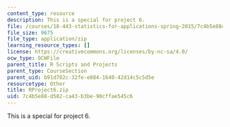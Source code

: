 ```yaml
---
content_type: resource
description: This is a special for project 6.
file: /courses/18-443-statistics-for-applications-spring-2015/7c4b5e88d582ca43b3be90cffae545c6_RProject6.zip
file_size: 9675
file_type: application/zip
learning_resource_types: []
license: https://creativecommons.org/licenses/by-nc-sa/4.0/
ocw_type: OCWFile
parent_title: R Scripts and Projects
parent_type: CourseSection
parent_uid: b91d782c-32fe-e884-1640-42d14c5c5d5e
resourcetype: Other
title: RProject6.zip
uid: 7c4b5e88-d582-ca43-b3be-90cffae545c6
---
```

This is a special for project 6.